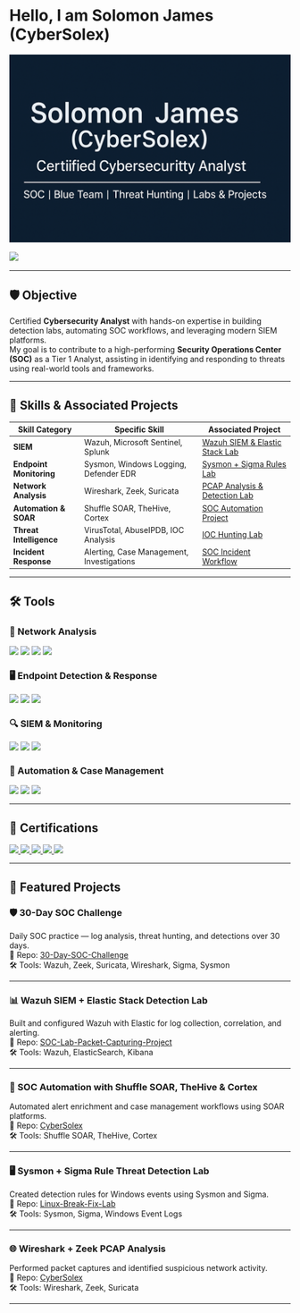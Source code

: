 # Hello, I am **Solomon James (CyberSolex)**  

![Profile Banner](D727C551-D6E1-4AEE-B87B-191FDEC0721C.png)

<a href="https://linkedin.com/in/solomon-james-cyber"><img src="https://img.shields.io/badge/-LinkedIn-0072b1?&style=for-the-badge&logo=linkedin&logoColor=white" /></a>

---

## 🛡️ Objective  
Certified **Cybersecurity Analyst** with hands-on expertise in building detection labs, automating SOC workflows, and leveraging modern SIEM platforms.  
My goal is to contribute to a high-performing **Security Operations Center (SOC)** as a Tier 1 Analyst, assisting in identifying and responding to threats using real-world tools and frameworks.  

---

## 🧠 Skills & Associated Projects

| Skill Category            | Specific Skill                              | Associated Project                                                                |
|----------------------------|---------------------------------------------|----------------------------------------------------------------------------------|
| **SIEM**                   | Wazuh, Microsoft Sentinel, Splunk           | [Wazuh SIEM & Elastic Stack Lab](https://github.com/Jaysolex/CyberSolex)         |
| **Endpoint Monitoring**    | Sysmon, Windows Logging, Defender EDR       | [Sysmon + Sigma Rules Lab](https://github.com/Jaysolex/CyberSolex)               |
| **Network Analysis**       | Wireshark, Zeek, Suricata                   | [PCAP Analysis & Detection Lab](https://github.com/Jaysolex/CyberSolex)          |
| **Automation & SOAR**      | Shuffle SOAR, TheHive, Cortex               | [SOC Automation Project](https://github.com/Jaysolex/CyberSolex)                 |
| **Threat Intelligence**    | VirusTotal, AbuseIPDB, IOC Analysis         | [IOC Hunting Lab](https://github.com/Jaysolex/CyberSolex)                        |
| **Incident Response**      | Alerting, Case Management, Investigations   | [SOC Incident Workflow](https://github.com/Jaysolex/CyberSolex)                  |

---

## 🛠️ Tools  

### 🔗 Network Analysis  
<div>
    <img src="https://img.shields.io/badge/-Wireshark-1679A7?&style=for-the-badge&logo=Wireshark&logoColor=white" />
    <img src="https://img.shields.io/badge/-Suricata-EF3B2D?&style=for-the-badge&logo=Suricata&logoColor=white" />
    <img src="https://img.shields.io/badge/-Zeek-777BB4?&style=for-the-badge&logo=Zeek&logoColor=white" />
    <img src="https://img.shields.io/badge/-Google_Cybersecurity-34A853?&style=for-the-badge&logo=Google&logoColor=white" />
</div>

### 🖥️ Endpoint Detection & Response  
<div>
    <img src="https://img.shields.io/badge/-Microsoft_Defender_for_Endpoint-00A4EF?&style=for-the-badge&logo=Microsoft&logoColor=white" />
    <img src="https://img.shields.io/badge/-Sysmon-4B275F?&style=for-the-badge&logo=Windows&logoColor=white" />
    <img src="https://img.shields.io/badge/-Velociraptor-4B275F?&style=for-the-badge&logo=Velociraptor&logoColor=white" />
</div>

### 🔍 SIEM & Monitoring  
<div>
    <img src="https://img.shields.io/badge/-Microsoft_Sentinel-0078D4?&style=for-the-badge&logo=Microsoft&logoColor=white" />
    <img src="https://img.shields.io/badge/-Splunk-000000?&style=for-the-badge&logo=Splunk&logoColor=white" />
    <img src="https://img.shields.io/badge/-Wazuh-005571?&style=for-the-badge&logo=ElasticStack&logoColor=white" />
</div>

### 🔁 Automation & Case Management  
<div>
    <img src="https://img.shields.io/badge/-Shuffle_SOAR-FF9900?&style=for-the-badge&logoColor=white" />
    <img src="https://img.shields.io/badge/-TheHive-F3B61F?&style=for-the-badge&logoColor=white" />
    <img src="https://img.shields.io/badge/-Cortex-0072B1?&style=for-the-badge&logoColor=white" />
</div>

---

## 🧾 Certifications  
<div>
    <a href="https://www.credly.com/badges/5f8b2053-657a-49e0-b3d7-055854229640" target="_blank">
      <img src="https://img.shields.io/badge/-Security%2B-FF0000?&style=for-the-badge&logo=CompTIA&logoColor=white" />
    </a>
    <a href="https://www.credly.com/badges/d60a07eb-2fff-44bf-aed9-6a653eecf4e6/linked_in?t=swobto" target="_blank">
      <img src="https://img.shields.io/badge/-CySA%2B-00BFFF?&style=for-the-badge&logo=CompTIA&logoColor=white" />
    </a>
    <a href="https://www.credly.com/badges/9426031d-5fbc-41eb-b40e-5a472c89676e" target="_blank">
      <img src="https://img.shields.io/badge/-CSAP-800080?&style=for-the-badge&logo=CompTIA&logoColor=white" />
    </a>
    <a href="https://learn.microsoft.com/en-ca/users/solomonjames-0854/credentials/cdde6ed9aee5271" target="_blank">
      <img src="https://img.shields.io/badge/-SC--200-0078D4?&style=for-the-badge&logo=Microsoft&logoColor=white" />
    </a>
    <a href="https://www.coursera.org/account/accomplishments/specialization/certificate/GQCT8OM2UZYN" target="_blank">
      <img src="https://img.shields.io/badge/-Google%20Cybersecurity-4285F4?&style=for-the-badge&logo=Google&logoColor=white" />
    </a>
</div>

---

## 📂 Featured Projects  

### 🛡️ 30-Day SOC Challenge  
Daily SOC practice — log analysis, threat hunting, and detections over 30 days.  
📌 Repo: [30-Day-SOC-Challenge](https://github.com/Jaysolex/30-Day-SOC-Challenge)  
🛠 Tools: Wazuh, Zeek, Suricata, Wireshark, Sigma, Sysmon  

---

### 📊 Wazuh SIEM + Elastic Stack Detection Lab  
Built and configured Wazuh with Elastic for log collection, correlation, and alerting.  
📌 Repo: [SOC-Lab-Packet-Capturing-Project](https://github.com/Jaysolex/SOC-Lab-Packet-Capturing-Project)  
🛠 Tools: Wazuh, ElasticSearch, Kibana  

---

### 🤖 SOC Automation with Shuffle SOAR, TheHive & Cortex  
Automated alert enrichment and case management workflows using SOAR platforms.  
📌 Repo: [CyberSolex](https://github.com/Jaysolex/CyberSolex)  
🛠 Tools: Shuffle SOAR, TheHive, Cortex  

---

### 🖥️ Sysmon + Sigma Rule Threat Detection Lab  
Created detection rules for Windows events using Sysmon and Sigma.  
📌 Repo: [Linux-Break-Fix-Lab](https://github.com/Jaysolex/Linux-Break-Fix-Lab)  
🛠 Tools: Sysmon, Sigma, Windows Event Logs  

---

### 🌐 Wireshark + Zeek PCAP Analysis  
Performed packet captures and identified suspicious network activity.  
📌 Repo: [CyberSolex](https://github.com/Jaysolex/CyberSolex)  
🛠 Tools: Wireshark, Zeek, Suricata  

---
